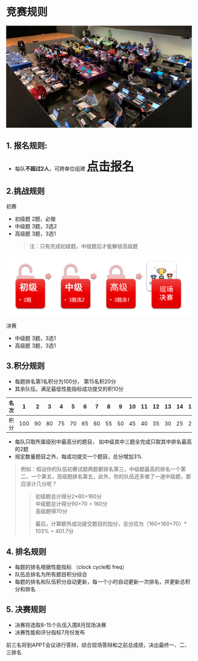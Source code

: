 # 竞赛规则
![](./images/cover.jpg)

## **1. 报名规则**: 
+ 每队**不超过2人**，可跨单位组建
<a href="index.html"><font size="6" ><strong>点击报名</strong></font></a>
  
## **2.挑战规则**
初赛
+ 初级题 2题，必做
+ 中级题 3题，3选2
+ 高级题 3题，3选1
  >注：只有完成初级题，中级题后才能解锁高级题

![](./images/feature_1.png)
  
决赛

+ 中级题 3题，3选1
+ 高级题 3题，3选1

## **3.积分规则**
+ 每题排名第1名积分为100分， 第15名积20分
+ 其余队伍，满足最低性能指标成功提交的积10分

| 名次 | 1 | 2 | 3 | 4 | 5 |6 | 7 | 8 | 9 | 10 | 11 | 12 | 13 | 14 | 15 | 提交 |
|:---:|:--:|:--:|:--:|:--:|:--:|:--:|:--:|:--:|:--:|:--:|:--:|:--:|:--:|:--:|:--:|:--:|
| 积分 | 100 | 90 | 80 | 75 | 70 | 65 | 60 | 55 | 50 | 45 | 40 | 35 | 30 | 25 | 20 | 10 |

+ 每队只取所属级别中最高分的题目， 如中级其中三题全完成只取其中排名最高的2题
+ 规定数量题目之外，每成功提交一个题目，总分增加3%

> 例如：假设你的队伍初赛试题两题都排名第三，中级题最高的排名一个第二，一个第五，高级题排名第五，此外，你的队伍还多做了一道中级题，那应该计几分呢？
> > 初级题总计得分2*80=160分  
> > 中级题总计得分90+70 = 160分  
> > 高级题得70分  
> >
> > 最后，计算额外成功提交题目的加分，总分应为（160+160+70）\* 103% = 401.7分


## **4. 排名规则**
+ 每题的排名根据性能指标 （clock cycle和 freq）
+ 队伍总排名为所有题目积分综合
+ 每题的排名和队伍积分自动更新，每一个小时自动更新一次排名，并更新总积分和排名

## **5. 决赛规则**  

+ 决赛将选取8-15个队伍入围8月现场决赛
+ 决赛性能和评分指标7月份发布    

前三名将到APPT会议进行答辩，综合现场答辩和之前总成绩，决出最终一、二、三排名

 
